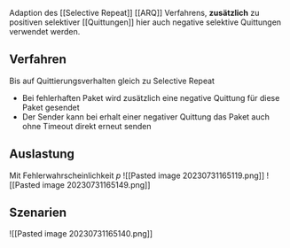 Adaption des [[Selective Repeat]] [[ARQ]] Verfahrens, **zusätzlich** zu positiven selektiver [[Quittungen]] hier auch negative selektive Quittungen verwendet werden.

## Verfahren
Bis auf Quittierungsverhalten gleich zu Selective Repeat
- Bei fehlerhaften Paket wird zusätzlich eine negative Quittung für diese Paket gesendet
- Der Sender kann bei erhalt einer negativer Quittung das Paket auch ohne Timeout direkt erneut senden

## Auslastung
Mit Fehlerwahrscheinlichkeit $p$
![[Pasted image 20230731165119.png]]
![[Pasted image 20230731165149.png]]

## Szenarien
![[Pasted image 20230731165140.png]]